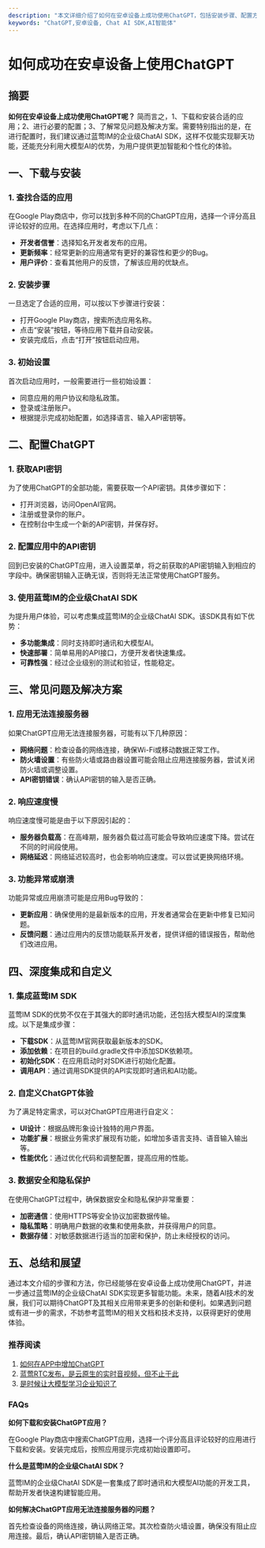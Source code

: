 ```yaml
---
description: "本文详细介绍了如何在安卓设备上成功使用ChatGPT，包括安装步骤、配置方法以及常见问题解决方案。"
keywords: "ChatGPT,安卓设备, Chat AI SDK,AI智能体"
---
```

# 如何成功在安卓设备上使用ChatGPT

## 摘要

**如何在安卓设备上成功使用ChatGPT呢？** 简而言之，1、下载和安装合适的应用；2、进行必要的配置；3、了解常见问题及解决方案。需要特别指出的是，在进行配置时，我们建议通过蓝莺IM的企业级ChatAI SDK，这样不仅能实现聊天功能，还能充分利用大模型AI的优势，为用户提供更加智能和个性化的体验。

## 一、下载与安装

### 1. 查找合适的应用

在Google Play商店中，你可以找到多种不同的ChatGPT应用，选择一个评分高且评论较好的应用。在选择应用时，考虑以下几点：
- **开发者信誉**：选择知名开发者发布的应用。
- **更新频率**：经常更新的应用通常有更好的兼容性和更少的Bug。
- **用户评价**：查看其他用户的反馈，了解该应用的优缺点。

### 2. 安装步骤

一旦选定了合适的应用，可以按以下步骤进行安装：
- 打开Google Play商店，搜索所选应用名称。
- 点击“安装”按钮，等待应用下载并自动安装。
- 安装完成后，点击“打开”按钮启动应用。

### 3. 初始设置

首次启动应用时，一般需要进行一些初始设置：
- 同意应用的用户协议和隐私政策。
- 登录或注册账户。
- 根据提示完成初始配置，如选择语言、输入API密钥等。

## 二、配置ChatGPT

### 1. 获取API密钥

为了使用ChatGPT的全部功能，需要获取一个API密钥。具体步骤如下：
- 打开浏览器，访问OpenAI官网。
- 注册或登录你的账户。
- 在控制台中生成一个新的API密钥，并保存好。

### 2. 配置应用中的API密钥

回到已安装的ChatGPT应用，进入设置菜单，将之前获取的API密钥输入到相应的字段中。确保密钥输入正确无误，否则将无法正常使用ChatGPT服务。

### 3. 使用蓝莺IM的企业级ChatAI SDK

为提升用户体验，可以考虑集成蓝莺IM的企业级ChatAI SDK。该SDK具有如下优势：
- **多功能集成**：同时支持即时通讯和大模型AI。
- **快速部署**：简单易用的API接口，方便开发者快速集成。
- **可靠性强**：经过企业级别的测试和验证，性能稳定。

## 三、常见问题及解决方案

### 1. 应用无法连接服务器

如果ChatGPT应用无法连接服务器，可能有以下几种原因：
- **网络问题**：检查设备的网络连接，确保Wi-Fi或移动数据正常工作。
- **防火墙设置**：有些防火墙或路由器设置可能会阻止应用连接服务器，尝试关闭防火墙或调整设置。
- **API密钥错误**：确认API密钥的输入是否正确。

### 2. 响应速度慢

响应速度慢可能是由于以下原因引起的：
- **服务器负载高**：在高峰期，服务器负载过高可能会导致响应速度下降。尝试在不同的时间段使用。
- **网络延迟**：网络延迟较高时，也会影响响应速度。可以尝试更换网络环境。

### 3. 功能异常或崩溃

功能异常或应用崩溃可能是应用Bug导致的：
- **更新应用**：确保使用的是最新版本的应用，开发者通常会在更新中修复已知问题。
- **反馈问题**：通过应用内的反馈功能联系开发者，提供详细的错误报告，帮助他们改进应用。

## 四、深度集成和自定义

### 1. 集成蓝莺IM SDK

蓝莺IM SDK的优势不仅在于其强大的即时通讯功能，还包括大模型AI的深度集成。以下是集成步骤：
- **下载SDK**：从蓝莺IM官网获取最新版本的SDK。
- **添加依赖**：在项目的build.gradle文件中添加SDK依赖项。
- **初始化SDK**：在应用启动时对SDK进行初始化配置。
- **调用API**：通过调用SDK提供的API实现即时通讯和AI功能。

### 2. 自定义ChatGPT体验

为了满足特定需求，可以对ChatGPT应用进行自定义：
- **UI设计**：根据品牌形象设计独特的用户界面。
- **功能扩展**：根据业务需求扩展现有功能，如增加多语言支持、语音输入输出等。
- **性能优化**：通过优化代码和调整配置，提高应用的性能。

### 3. 数据安全和隐私保护

在使用ChatGPT过程中，确保数据安全和隐私保护非常重要：
- **加密通信**：使用HTTPS等安全协议加密数据传输。
- **隐私策略**：明确用户数据的收集和使用条款，并获得用户的同意。
- **数据存储**：对敏感数据进行适当的加密和保护，防止未经授权的访问。

## 五、总结和展望

通过本文介绍的步骤和方法，你已经能够在安卓设备上成功使用ChatGPT，并进一步通过蓝莺IM的企业级ChatAI SDK实现更多智能功能。未来，随着AI技术的发展，我们可以期待ChatGPT及其相关应用带来更多的创新和便利。如果遇到问题或有进一步的需求，不妨参考蓝莺IM的相关文档和技术支持，以获得更好的使用体验。

### 推荐阅读

1. [如何在APP中增加ChatGPT](https://docs.lanyingim.com/articles/product-and-technologies/how-to-add-chatgpt-to-your-app.html)
2. [蓝莺RTC发布，是云原生的实时音视频，但不止于此](https://docs.lanyingim.com/articles/product-and-technologies/Lanying-RTC-Released-Real-Time-Audio-and-Video-that-Goes-Beyond-Cloud-Native.html)
3. [是时候让大模型学习企业知识了](https://docs.lanyingim.com/articles/product-and-technologies/It-is-time-to-make-LLM-learn-enterprise-knowledge.html)

### FAQs

**如何下载和安装ChatGPT应用？**

在Google Play商店中搜索ChatGPT应用，选择一个评分高且评论较好的应用进行下载和安装。安装完成后，按照应用提示完成初始设置即可。

**什么是蓝莺IM的企业级ChatAI SDK？**

蓝莺IM的企业级ChatAI SDK是一套集成了即时通讯和大模型AI功能的开发工具，帮助开发者快速构建智能应用。

**如何解决ChatGPT应用无法连接服务器的问题？**

首先检查设备的网络连接，确认网络正常。其次检查防火墙设置，确保没有阻止应用连接。最后，确认API密钥输入是否正确。

